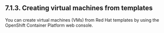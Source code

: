 ## 7.1.3. Creating virtual machines from templates

You can create virtual machines (VMs) from Red Hat templates by using the OpenShift Container Platform web console.

